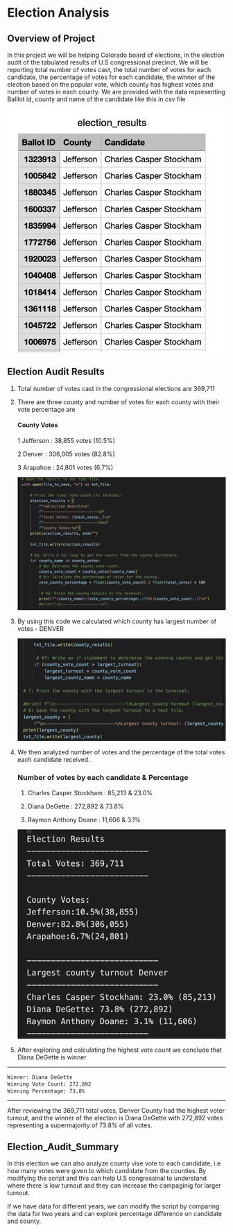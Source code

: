 # Election Analysis
## Overview of Project
In this project we will be helping Colorado board of elections, in the election audit of the tabulated results of U.S congressional precinct. We will be reporting total number of votes cast, the total number of votes for each candidate, the percentage of votes for each candidate, the winner of the election based on the popular vote, which county has highest votes and number of votes in each county. We are provided with the data representing Balllot id, county and name of the candidate like this in csv file 

![alt text](resources/Election_data.png)

## Election Audit Results

1. Total number of votes cast in the congressional elections are 369,711
2. There are three county and number of votes for each county with their vote percentage are 

    #### County Votes 
    1 Jefferson : 38,855 votes (10.5%)

    2 Denver : 306,005 votes (82.8%)

    3 Arapahoe : 24,801 votes (6.7%)

    ![alt text](resources/Code1.png)

3. By using this code we calculated which county has largest number of votes - DENVER
 

    ![alt text](resources/code3.png)

4. We then analyzed number of votes and the percentage of the total votes each candidate received.

    ### Number of votes by each candidate & Percentage 
    1. Charles Casper Stockham : 85,213 & 23.0% 

    2. Diana DeGette : 272,892 & 73.8%

    3. Raymon Anthony Doane : 11,606 & 3.1%

     ![alt text](resources/result.png)

5. After exploring and calculating the highest vote count 
we conclude that Diana DeGette is winner 
-------------------------
    Winner: Diana DeGette
    Winning Vote Count: 272,892
    Winning Percentage: 73.8%
-------------------------
After reviewing the 369,711 total votes, Denver County had the highest voter turnout, and the winner of the election is Diana DeGette with 272,892 votes representing a supermajority of 73.8% of all votes. 

## Election_Audit_Summary

In this election we can also analyze county vise vote to each candidate, i.e how many votes were given to which candidate from the counties. By modifying the script and this can help U.S congressinal to understand where there is low turnout and they can increase the campaginig for larger turnout. 

If we have data for different years, we can modify the script by comparing the data for two years and can explore percentage difference on candidate and county. 
